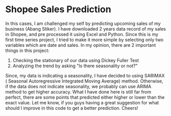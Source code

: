 # Shopee Sales Prediction

In this cases, I am challenged my self by predicting upcoming sales of my business (Abang Stiker). I have downloaded 2 years data record of my sales in Shopee, and pre processed it using Excel and Python. Since this is my first time series project, I tried to make it more simple by selecting only two variables which are date and sales. In my opinion, there are 2 important things in this project:

1. Checking the stationary of our data using Dickey Fuller Test
2. Analyzing the trend by asking "Is there seasonality or not?"

Since, my data is indicating a seasonality, I have decided to using SARIMAX ( Seasonal Autoregressive Integrated Moving Average) method. Otherwise, if the data does not indicate seasonality, we probably can use ARIMA method to get higher accuracy. What I have done here is still far from perfect, there are some points that predicted either higher or lower than the exact value. Let me know, if you guys having a great suggestion for what should I improve in this code to get a better prediction. Cheers!
